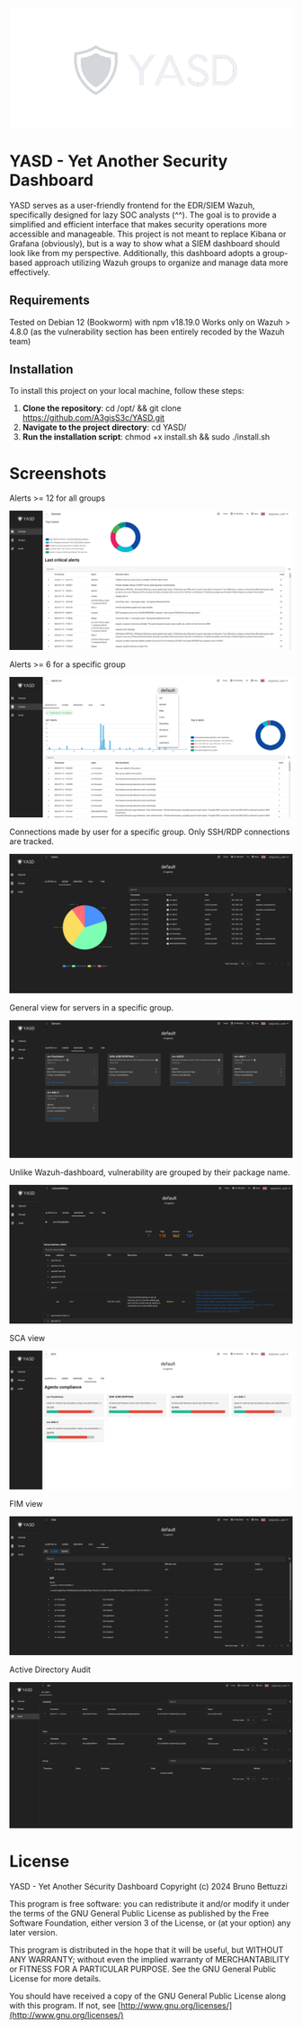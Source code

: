 ![Logo](/logo.png)
# YASD - Yet Another Security Dashboard
YASD serves as a user-friendly frontend for the EDR/SIEM Wazuh, specifically designed for lazy SOC analysts (^^). The goal is to provide a simplified and efficient interface that makes security operations more accessible and manageable.
This project is not meant to replace Kibana or Grafana (obviously), but is a way to show what a SIEM dashboard should look like from my perspective. 
Additionally, this dashboard adopts a group-based approach utilizing Wazuh groups to organize and manage data more effectively.

## Requirements
Tested on Debian 12 (Bookworm) with npm v18.19.0
Works only on Wazuh > 4.8.0 (as the vulnerability section has been entirely recoded by the  Wazuh team)

## Installation
To install this project on your local machine, follow these steps:

1. **Clone the repository**: cd /opt/ && git clone https://github.com/A3gisS3c/YASD.git
2. **Navigate to the project directory**: cd YASD/
3. **Run the installation script**: chmod +x install.sh && sudo ./install.sh

# Screenshots
Alerts >= 12 for all groups

![Screen](/screenshots/YASD1.png)

Alerts >= 6 for a specific group

![Screen](/screenshots/YASD2.png)

Connections made by user for a specific group. Only SSH/RDP connections are tracked.

![Screen](/screenshots/YASD3.png)

General view for servers in a specific group.

![Screen](/screenshots/YASD4.png)

Unlike Wazuh-dashboard, vulnerability are grouped by their package name.

![Screen](/screenshots/YASD5.png)

SCA view

![Screen](/screenshots/YASD6.png)

FIM view

![Screen](/screenshots/YASD7.png)

Active Directory Audit

![Screen](/screenshots/YASD8.png)

# License
YASD - Yet Another Sécurity Dashboard
Copyright (c) 2024 Bruno Bettuzzi

This program is free software: you can redistribute it and/or modify
it under the terms of the GNU General Public License as published by
the Free Software Foundation, either version 3 of the License, or
(at your option) any later version.

This program is distributed in the hope that it will be useful,
but WITHOUT ANY WARRANTY; without even the implied warranty of
MERCHANTABILITY or FITNESS FOR A PARTICULAR PURPOSE.  See the
GNU General Public License for more details.

You should have received a copy of the GNU General Public License
along with this program.  If not, see [http://www.gnu.org/licenses/](http://www.gnu.org/licenses/)





